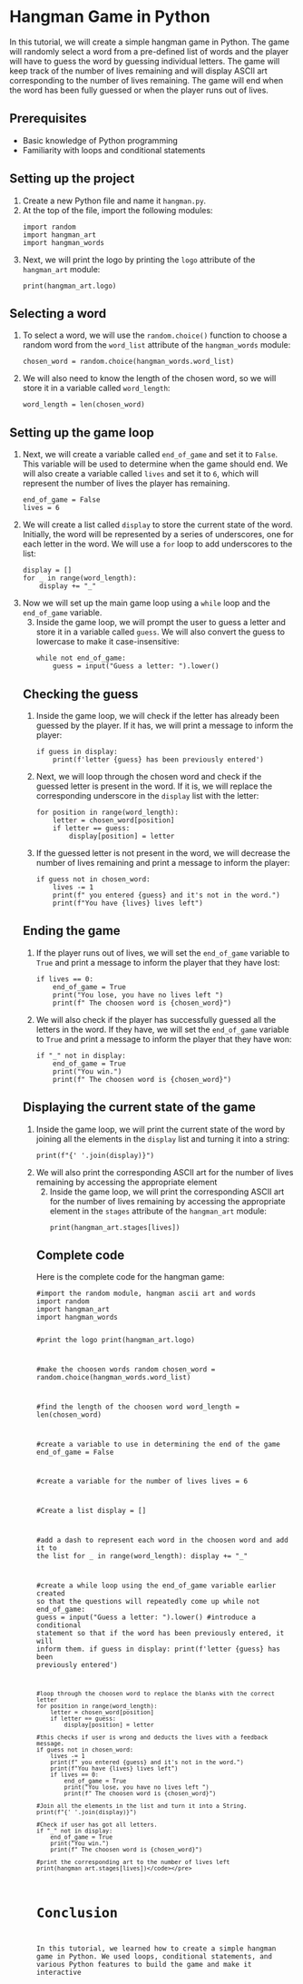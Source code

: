 <h1>Hangman Game in Python</h1>
<p>In this tutorial, we will create a simple hangman game in Python. The game will randomly select a word from a pre-defined list of words and the player will have to guess the word by guessing individual letters. The game will keep track of the number of lives remaining and will display ASCII art corresponding to the number of lives remaining. The game will end when the word has been fully guessed or when the player runs out of lives.</p>
<h2>Prerequisites</h2>
<ul>
  <li>Basic knowledge of Python programming</li>
  <li>Familiarity with loops and conditional statements</li>
</ul>
<h2>Setting up the project</h2>
<ol>
  <li>Create a new Python file and name it <code>hangman.py</code>.</li>
  <li>At the top of the file, import the following modules:
  <pre><code>import random
import hangman_art
import hangman_words</code></pre></li>
  <li>Next, we will print the logo by printing the <code>logo</code> attribute of the <code>hangman_art</code> module:
  <pre><code>print(hangman_art.logo)</code></pre></li>
</ol>
<h2>Selecting a word</h2>
<ol>
  <li>To select a word, we will use the <code>random.choice()</code> function to choose a random word from the <code>word_list</code> attribute of the <code>hangman_words</code> module:
  <pre><code>chosen_word = random.choice(hangman_words.word_list)</code></pre></li>
  <li>We will also need to know the length of the chosen word, so we will store it in a variable called <code>word_length</code>:
  <pre><code>word_length = len(chosen_word)</code></pre></li>
</ol>
<h2>Setting up the game loop</h2>
<ol>
  <li>Next, we will create a variable called <code>end_of_game</code> and set it to <code>False</code>. This variable will be used to determine when the game should end. We will also create a variable called <code>lives</code> and set it to <code>6</code>, which will represent the number of lives the player has remaining.
  <pre><code>end_of_game = False
lives = 6</code></pre></li>
  <li>We will create a list called <code>display</code> to store the current state of the word. Initially, the word will be represented by a series of underscores, one for each letter in the word. We will use a <code>for</code> loop to add underscores to the list:
  <pre><code>display = []
for _ in range(word_length):
    display += "_"</code></pre></li>
  <li>Now we will set up the main game loop using a <code>while</code> loop and the <code>end_of_game</code> variable.
  
  <ol start="3">
  <li>Inside the game loop, we will prompt the user to guess a letter and store it in a variable called <code>guess</code>. We will also convert the guess to lowercase to make it case-insensitive:
  <pre><code>while not end_of_game:
    guess = input("Guess a letter: ").lower()</code></pre></li>
</ol>
<h2>Checking the guess</h2>
<ol>
  <li>Inside the game loop, we will check if the letter has already been guessed by the player. If it has, we will print a message to inform the player:
  <pre><code>if guess in display:
    print(f'letter {guess} has been previously entered')</code></pre></li>
  <li>Next, we will loop through the chosen word and check if the guessed letter is present in the word. If it is, we will replace the corresponding underscore in the <code>display</code> list with the letter:
  <pre><code>for position in range(word_length):
    letter = chosen_word[position]
    if letter == guess:
        display[position] = letter</code></pre></li>
  <li>If the guessed letter is not present in the word, we will decrease the number of lives remaining and print a message to inform the player:
  <pre><code>if guess not in chosen_word:
    lives -= 1
    print(f" you entered {guess} and it's not in the word.")
    print(f"You have {lives} lives left")</code></pre></li>
</ol>
<h2>Ending the game</h2>
<ol>
  <li>If the player runs out of lives, we will set the <code>end_of_game</code> variable to <code>True</code> and print a message to inform the player that they have lost:
  <pre><code>if lives == 0:
    end_of_game = True
    print("You lose, you have no lives left ")
    print(f" The choosen word is {chosen_word}")</code></pre></li>
  <li>We will also check if the player has successfully guessed all the letters in the word. If they have, we will set the <code>end_of_game</code> variable to <code>True</code> and print a message to inform the player that they have won:
  <pre><code>if "_" not in display:
    end_of_game = True
    print("You win.")
    print(f" The choosen word is {chosen_word}")</code></pre></li>
</ol>
<h2>Displaying the current state of the game</h2>
<ol>
  <li>Inside the game loop, we will print the current state of the word by joining all the elements in the <code>display</code> list and turning it into a string:
  <pre><code>print(f"{' '.join(display)}")</code></pre></li>
  <li>We will also print the corresponding ASCII art for the number of lives remaining by accessing the appropriate element

<ol start="2">
  <li>Inside the game loop, we will print the corresponding ASCII art for the number of lives remaining by accessing the appropriate element in the <code>stages</code> attribute of the <code>hangman_art</code> module:
  <pre><code>print(hangman_art.stages[lives])</code></pre></li>
</ol>
<h2>Complete code</h2>
<p>Here is the complete code for the hangman game:</p>
<pre><code>#import the random module, hangman ascii art and words
import random
import hangman_art
import hangman_words

#print the logo
print(hangman_art.logo)

#make the choosen words random
chosen_word = random.choice(hangman_words.word_list)

#find the length of the choosen word
word_length = len(chosen_word)

#create a variable to use in determining the end of the game
end_of_game = False

#create a variable for the number of lives 
lives = 6

#Create a list
display = []

#add a dash to represent each word in the choosen word and add it to the list
for _ in range(word_length):
    display += "_"

#create a while loop using the end_of_game variable earlier created so that the questions will repeatedly come up
while not end_of_game:
    guess = input("Guess a letter: ").lower()
    #introduce a conditional statement so that if the word has been previously entered, it will inform them.
    if guess in display:
        print(f'letter {guess} has been previously entered')
        
    #loop through the choosen word to replace the blanks with the correct letter
    for position in range(word_length):
        letter = chosen_word[position]
        if letter == guess:
            display[position] = letter
            
    #this checks if user is wrong and deducts the lives with a feedback message.
    if guess not in chosen_word:
        lives -= 1
        print(f" you entered {guess} and it's not in the word.")
        print(f"You have {lives} lives left")
        if lives == 0:
            end_of_game = True
            print("You lose, you have no lives left ")
            print(f" The choosen word is {chosen_word}")

    #Join all the elements in the list and turn it into a String.
    print(f"{' '.join(display)}")

    #Check if user has got all letters.
    if "_" not in display:
        end_of_game = True
        print("You win.")
        print(f" The choosen word is {chosen_word}")

    #print the corresponding art to the number of lives left
    print(hangman_art.stages[lives])</code></pre>
    
    
# Conclusion
<p>In this tutorial, we learned how to create a simple hangman game in Python. We used loops, conditional statements, and various Python features to build the game and make it interactive</p>
